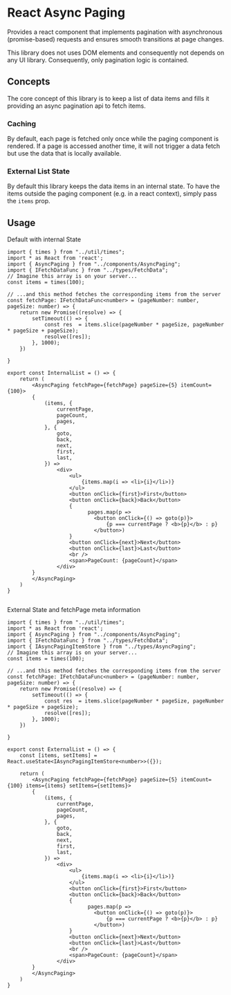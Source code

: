 # React Async Paging
Provides a react component that implements pagination with asynchronous (promise-based) requests and ensures smooth transitions at page changes.

This library does not uses DOM elements and consequently not depends on any UI library. Consequently, only pagination logic is contained.

## Concepts
The core concept of this library is to keep a list of data items and fills it providing an async pagination api to fetch items. 

### Caching
By default, each page is fetched only once while the paging component is rendered. If a page is accessed another time, it will not trigger a data fetch but use the data that is locally available.

### External List State
By default this library keeps the data items in an internal state. To have the items outside the paging component (e.g. in a react context), simply pass the `items` prop.

## Usage

Default with internal State
```tsx=
import { times } from "../util/times";
import * as React from 'react';
import { AsyncPaging } from "../components/AsyncPaging";
import { IFetchDataFunc } from "../types/FetchData";
// Imagine this array is on your server...
const items = times(100);

// ...and this method fetches the corresponding items from the server
const fetchPage: IFetchDataFunc<number> = (pageNumber: number, pageSize: number) => {
    return new Promise((resolve) => {
        setTimeout(() => {
            const res  = items.slice(pageNumber * pageSize, pageNumber * pageSize + pageSize);
            resolve([res]);
        }, 1000);
    })
   
}

export const InternalList = () => {
    return (
        <AsyncPaging fetchPage={fetchPage} pageSize={5} itemCount={100}>
        {
            (items, {
                currentPage,
                pageCount,
                pages,
            }, {
                goto,
                back,
                next,
                first,
                last,
            }) =>
                <div>
                    <ul>
                        {items.map(i => <li>{i}</li>)}
                    </ul>
                    <button onClick={first}>First</button>
                    <button onClick={back}>Back</button>
                    {
                          pages.map(p => 
                            <button onClick={() => goto(p)}>
                                {p === currentPage ? <b>{p}</b> : p}
                            </button>)  
                    }
                    <button onClick={next}>Next</button>
                    <button onClick={last}>Last</button>
                    <br />
                    <span>PageCount: {pageCount}</span>
                </div>
        }
        </AsyncPaging>
    )
}


```


External State and fetchPage meta information
```tsx=
import { times } from "../util/times";
import * as React from 'react';
import { AsyncPaging } from "../components/AsyncPaging";
import { IFetchDataFunc } from "../types/FetchData";
import { IAsyncPagingItemStore } from "../types/AsyncPaging";
// Imagine this array is on your server...
const items = times(100);

// ...and this method fetches the corresponding items from the server
const fetchPage: IFetchDataFunc<number> = (pageNumber: number, pageSize: number) => {
    return new Promise((resolve) => {
        setTimeout(() => {
            const res  = items.slice(pageNumber * pageSize, pageNumber * pageSize + pageSize);
            resolve([res]);
        }, 1000);
    })
   
}

export const ExternalList = () => {
    const [items, setItems] = React.useState<IAsyncPagingItemStore<number>>({});

    return (
        <AsyncPaging fetchPage={fetchPage} pageSize={5} itemCount={100} items={items} setItems={setItems}>
        {
            (items, {
                currentPage,
                pageCount,
                pages,
            }, {
                goto,
                back,
                next,
                first,
                last,
            }) =>
                <div>
                    <ul>
                        {items.map(i => <li>{i}</li>)}
                    </ul>
                    <button onClick={first}>First</button>
                    <button onClick={back}>Back</button>
                    {
                          pages.map(p => 
                            <button onClick={() => goto(p)}>
                                {p === currentPage ? <b>{p}</b> : p}
                            </button>)  
                    }
                    <button onClick={next}>Next</button>
                    <button onClick={last}>Last</button>
                    <br />
                    <span>PageCount: {pageCount}</span>
                </div>
        }
        </AsyncPaging>
    )
}

```